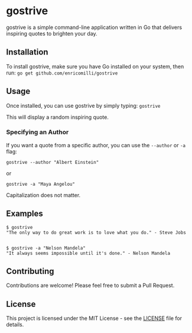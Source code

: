 # gostrive

gostrive is a simple command-line application written in Go that delivers inspiring quotes to brighten your day.

## Installation

To install gostrive, make sure you have Go installed on your system, then run:
```go get github.com/enricomilli/gostrive```

## Usage

Once installed, you can use gostrive by simply typing:
```gostrive```

This will display a random inspiring quote.

### Specifying an Author

If you want a quote from a specific author, you can use the `--author` or `-a` flag:

`gostrive --author "Albert Einstein"`

or

`gostrive -a "Maya Angelou"`

Capitalization does not matter.

## Examples

```
$ gostrive
"The only way to do great work is to love what you do." - Steve Jobs


$ gostrive -a "Nelson Mandela"
"It always seems impossible until it's done." - Nelson Mandela
```

## Contributing

Contributions are welcome! Please feel free to submit a Pull Request.

## License

This project is licensed under the MIT License - see the [LICENSE](LICENSE) file for details.

